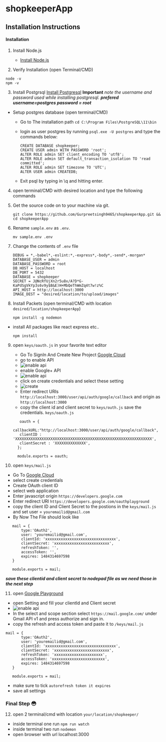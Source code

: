 # shopkeeperApp

## Installation Instructions


#### Installation
1. Install Node.js
    * [Install Node.js](https://nodejs.org)

2. Verify Installation (open Terminal/CMD)
```
node -v
npm -v
```

3. Install Postgrsql [Install Postgresql](https://www.enterprisedb.com/downloads/postgres-postgresql-downloads) **Important** *note the username and password used while installing postgresql.* ***prefered username=postgres password = root***
* Setup postgres database (open terminal/CMD)
    * Go to The installation path ```cd C:\Program Files\PostgreSQL\11\bin```
    * login as user postgres by running ```psql.exe -U postgres``` and type the commands below:

        ```
        CREATE DATABASE shopkeeper;
        CREATE USER admin WITH PASSWORD 'root';
        ALTER ROLE admin SET client_encoding TO 'utf8';
        ALTER ROLE admin SET default_transaction_isolation TO 'read committed';
        ALTER ROLE admin SET timezone TO 'UTC';
        ALTER USER admin CREATEDB;
        ```

    * Exit psql by typing in \q and hitting enter.

4. open terminal/CMD with desired location and type the following commands

5. Get the source code on to your machine via git.

    ```
    git clone https://github.com/Gurpreetsingh9465/shopkeeperApp.git && cd shopkeeperApp
    ```

6. Rename `sample.env` as `.env`.

    ```
    mv sample.env .env
    ```
 
 7. Change the contents of `.env` file
    ```
    DEBUG = *,-babel*,-eslint:*,-express*,-body*,-send*,-morgan*
    DATABASE_USER = admin
    DATABASE_PASSWORD = root
    DB_HOST = localhost
    DB_PORT = 5432
    DATABASE = shopkeeper
    SECRET = J@NcRfUjXn2r5u8x/A?D*G-KaPdSgVkYp3s6v9y$B&E)H+MbQeThWmZq4t7w!z%C
    API_HOST = http://localhost:3000
    IMAGE_DEST = "desired/location/to/upload/images"
    ```
    
8. Install Packets (open terminal/CMD with location ```desired/location/shopkeeperApp```)
    ```
    npm install -g nodemon
    ```
* install All packages like react express etc..
    ```
    npm install
    ```
    
9. open `keys/oauth.js` in your favorite text editor
    * Go To SignIn And Create New Project [Google Cloud](https://console.cloud.google.com/apis/credentials)
    * go to enable API
    * ![enable api](https://raw.githubusercontent.com/Gurpreetsingh9465/fabrik-bugs/master/enableApi.png)
    * enable Google+ API
    * ![enable api](https://raw.githubusercontent.com/Gurpreetsingh9465/fabrik-bugs/master/enableG%2Bapi.png)
    * click on create credentials and select these setting
    * ![create](https://raw.githubusercontent.com/Gurpreetsingh9465/fabrik-bugs/master/createCredentials.png)
    * Enter redirect URIs `http://localhost:3000/user/api/auth/google/callback` and origin as `http://localhost:3000`
    * copy the client id and client secret to `keys/outh.js` save the credentials.
    `keys/oauth.js`
    ```
       oauth = {
       callbackURL:"http://localhost:3000/user/api/auth/google/callback",
       clientID : 'XXXXXXXXXXXXXXXXXXXXXXXXXXXXXXXXXXXXXXXXXXXXXXXXXXXXXXXXXXXXXX',
       clientSecret : 'XXXXXXXXXXXXXX',
      };
      
      module.exports = oauth;
    ```

10. open `keys/mail.js`
   * Go To [Google Cloud](https://console.cloud.google.com/apis/credentials)
   * select create credentials
   * Create OAuth client ID
   * select web application
   * Enter javascript origin `https://developers.google.com` 
   * Enter redirect URI `https://developers.google.com/oauthplayground`
   * copy the client ID and Client Secret to the postions in the `keys/mail.js` and set user = `youremailid@gmail.com`
   * By Now The File should look like
   ```
      mail = {
          type:'OAuth2',
          user: 'youremailid@gmail.com',
          clientId: 'xxxxxxxxxxxxxxxxxxxxxxxxxxxxxxxx',
          clientSecret: 'xxxxxxxxxxxxxxxxxxxxxxxxx',
          refreshToken: '',
          accessToken: '',
          expires: 1484314697598
      }

      module.exports = mail;
   ```
   ***save these clientid and client secret to nodepad file as we need those in the next step***

11. open [Google Playground](https://developers.google.com/oauthplayground)
   * open Setting and fill your clientId and Client secret
   * ![enable api](https://raw.githubusercontent.com/Gurpreetsingh9465/fabrik-bugs/master/seting.png)
   * In the select and scope section select `https://mail.google.com/` under Gmail API v1 and press authorize and sign in.
   * copy the refresh and access token and paste it to `/keys/mail.js`
   ```
   mail = {
          type:'OAuth2',
          user: 'youremailid@gmail.com',
          clientId: 'xxxxxxxxxxxxxxxxxxxxxxxxxxxxxxxx',
          clientSecret: 'xxxxxxxxxxxxxxxxxxxxxxxxx',
          refreshToken: 'xxxxxxxxxxxxxxxxxxxxxx',
          accessToken: 'xxxxxxxxxxxxxxxxxxxxxxxx',
          expires: 1484314697598
      }

      module.exports = mail;
   ```
   * make sure to tick `autorefresh token it expires`
   * save all settings

### Final Step :flushed:
12. open 2 terminal/cmd with location `your/location/shopkeeper/`
   * inside terminal one run `npm run watch`
   * inside terminal two run `nodemon`
   * open browser with url localhost:3000

    


 
